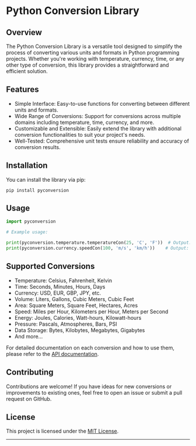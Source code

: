 # Python Conversion Library

## Overview
The Python Conversion Library is a versatile tool designed to simplify the process of converting various units and formats in Python programming projects. Whether you're working with temperature, currency, time, or any other type of conversion, this library provides a straightforward and efficient solution.

## Features
- Simple Interface: Easy-to-use functions for converting between different units and formats.
- Wide Range of Conversions: Support for conversions across multiple domains including temperature, time, currency, and more.
- Customizable and Extensible: Easily extend the library with additional conversion functionalities to suit your project's needs.
- Well-Tested: Comprehensive unit tests ensure reliability and accuracy of conversion results.

## Installation
You can install the library via pip:

```git
pip install pyconversion
```

## Usage

```python
import pyconversion

# Example usage:

print(pyconversion.temperature.temperatureCon(25, 'C', 'F'))  # Output: 77.0
print(pyconversion.currency.speedCon(100, 'm/s', 'km/h'))    # Output: 360.0
```

## Supported Conversions
- Temperature: Celsius, Fahrenheit, Kelvin
- Time: Seconds, Minutes, Hours, Days
- Currency: USD, EUR, GBP, JPY, etc.
- Volume: Liters, Gallons, Cubic Meters, Cubic Feet
- Area: Square Meters, Square Feet, Hectares, Acres
- Speed: Miles per Hour, Kilometers per Hour, Meters per Second
- Energy: Joules, Calories, Watt-hours, Kilowatt-hours
- Pressure: Pascals, Atmospheres, Bars, PSI
- Data Storage: Bytes, Kilobytes, Megabytes, Gigabytes
- And more...

For detailed documentation on each conversion and how to use them, please refer to the [API documentation](link-to-your-documentation).

## Contributing
Contributions are welcome! If you have ideas for new conversions or improvements to existing ones, feel free to open an issue or submit a pull request on GitHub.

## License
This project is licensed under the [MIT License](LICENSE).

---

